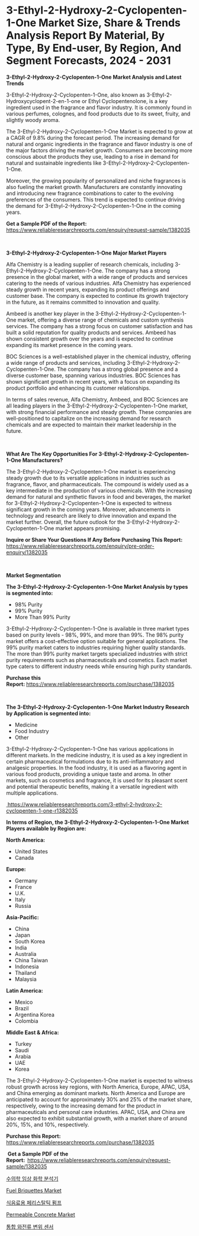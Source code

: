 <p><h1>3-Ethyl-2-Hydroxy-2-Cyclopenten-1-One Market Size, Share & Trends Analysis Report By Material, By Type, By End-user, By Region, And Segment Forecasts, 2024 - 2031</h1></p><p><strong>3-Ethyl-2-Hydroxy-2-Cyclopenten-1-One Market Analysis and Latest Trends</strong></p>
<p><p>3-Ethyl-2-Hydroxy-2-Cyclopenten-1-One, also known as 3-Ethyl-2-Hydroxycyclopent-2-en-1-one or Ethyl Cyclopentenolone, is a key ingredient used in the fragrance and flavor industry. It is commonly found in various perfumes, colognes, and food products due to its sweet, fruity, and slightly woody aroma.</p><p>The 3-Ethyl-2-Hydroxy-2-Cyclopenten-1-One Market is expected to grow at a CAGR of 9.8% during the forecast period. The increasing demand for natural and organic ingredients in the fragrance and flavor industry is one of the major factors driving the market growth. Consumers are becoming more conscious about the products they use, leading to a rise in demand for natural and sustainable ingredients like 3-Ethyl-2-Hydroxy-2-Cyclopenten-1-One.</p><p>Moreover, the growing popularity of personalized and niche fragrances is also fueling the market growth. Manufacturers are constantly innovating and introducing new fragrance combinations to cater to the evolving preferences of the consumers. This trend is expected to continue driving the demand for 3-Ethyl-2-Hydroxy-2-Cyclopenten-1-One in the coming years.</p></p>
<p><strong>Get a Sample PDF of the Report:&nbsp;</strong> <a href="https://www.reliableresearchreports.com/enquiry/request-sample/1382035">https://www.reliableresearchreports.com/enquiry/request-sample/1382035</a></p>
<p>&nbsp;</p>
<p><strong>3-Ethyl-2-Hydroxy-2-Cyclopenten-1-One Major Market Players</strong></p>
<p><p>Alfa Chemistry is a leading supplier of research chemicals, including 3-Ethyl-2-Hydroxy-2-Cyclopenten-1-One. The company has a strong presence in the global market, with a wide range of products and services catering to the needs of various industries. Alfa Chemistry has experienced steady growth in recent years, expanding its product offerings and customer base. The company is expected to continue its growth trajectory in the future, as it remains committed to innovation and quality.</p><p>Ambeed is another key player in the 3-Ethyl-2-Hydroxy-2-Cyclopenten-1-One market, offering a diverse range of chemicals and custom synthesis services. The company has a strong focus on customer satisfaction and has built a solid reputation for quality products and services. Ambeed has shown consistent growth over the years and is expected to continue expanding its market presence in the coming years.</p><p>BOC Sciences is a well-established player in the chemical industry, offering a wide range of products and services, including 3-Ethyl-2-Hydroxy-2-Cyclopenten-1-One. The company has a strong global presence and a diverse customer base, spanning various industries. BOC Sciences has shown significant growth in recent years, with a focus on expanding its product portfolio and enhancing its customer relationships.</p><p>In terms of sales revenue, Alfa Chemistry, Ambeed, and BOC Sciences are all leading players in the 3-Ethyl-2-Hydroxy-2-Cyclopenten-1-One market, with strong financial performance and steady growth. These companies are well-positioned to capitalize on the increasing demand for research chemicals and are expected to maintain their market leadership in the future.</p></p>
<p>&nbsp;</p>
<p><strong>What Are The Key Opportunities For 3-Ethyl-2-Hydroxy-2-Cyclopenten-1-One Manufacturers?</strong></p>
<p><p>The 3-Ethyl-2-Hydroxy-2-Cyclopenten-1-One market is experiencing steady growth due to its versatile applications in industries such as fragrance, flavor, and pharmaceuticals. The compound is widely used as a key intermediate in the production of various chemicals. With the increasing demand for natural and synthetic flavors in food and beverages, the market for 3-Ethyl-2-Hydroxy-2-Cyclopenten-1-One is expected to witness significant growth in the coming years. Moreover, advancements in technology and research are likely to drive innovation and expand the market further. Overall, the future outlook for the 3-Ethyl-2-Hydroxy-2-Cyclopenten-1-One market appears promising.</p></p>
<p><strong>Inquire or Share Your Questions If Any Before Purchasing This Report:</strong> <a href="https://www.reliableresearchreports.com/enquiry/pre-order-enquiry/1382035">https://www.reliableresearchreports.com/enquiry/pre-order-enquiry/1382035</a></p>
<p>&nbsp;</p>
<p><strong>Market Segmentation</strong></p>
<p><strong>The 3-Ethyl-2-Hydroxy-2-Cyclopenten-1-One Market Analysis by types is segmented into:</strong></p>
<p><ul><li>98% Purity</li><li>99% Purity</li><li>More Than 99% Purity</li></ul></p>
<p><p>3-Ethyl-2-Hydroxy-2-Cyclopenten-1-One is available in three market types based on purity levels - 98%, 99%, and more than 99%. The 98% purity market offers a cost-effective option suitable for general applications. The 99% purity market caters to industries requiring higher quality standards. The more than 99% purity market targets specialized industries with strict purity requirements such as pharmaceuticals and cosmetics. Each market type caters to different industry needs while ensuring high purity standards.</p></p>
<p><strong>Purchase this Report:&nbsp;</strong><a href="https://www.reliableresearchreports.com/purchase/1382035">https://www.reliableresearchreports.com/purchase/1382035</a></p>
<p>&nbsp;</p>
<p><strong>The 3-Ethyl-2-Hydroxy-2-Cyclopenten-1-One Market Industry Research by Application is segmented into:</strong></p>
<p><ul><li>Medicine</li><li>Food Industry</li><li>Other</li></ul></p>
<p><p>3-Ethyl-2-Hydroxy-2-Cyclopenten-1-One has various applications in different markets. In the medicine industry, it is used as a key ingredient in certain pharmaceutical formulations due to its anti-inflammatory and analgesic properties. In the food industry, it is used as a flavoring agent in various food products, providing a unique taste and aroma. In other markets, such as cosmetics and fragrance, it is used for its pleasant scent and potential therapeutic benefits, making it a versatile ingredient with multiple applications.</p></p>
<p><a href="https://www.reliableresearchreports.com/3-ethyl-2-hydroxy-2-cyclopenten-1-one-r1382035">&nbsp;https://www.reliableresearchreports.com/3-ethyl-2-hydroxy-2-cyclopenten-1-one-r1382035</a></p>
<p><strong>In terms of Region, the 3-Ethyl-2-Hydroxy-2-Cyclopenten-1-One Market Players available by Region are:</strong></p>
<p>
    <p> <strong> North America: </strong>
        <ul>
            <li>United States</li>
            <li>Canada</li>
        </ul>
        </p> 
    <p> <strong> Europe: </strong>
        <ul>
            <li>Germany</li>
            <li>France</li>
            <li>U.K.</li>
            <li>Italy</li>
            <li>Russia</li>
        </ul>
        </p> 
    <p> <strong> Asia-Pacific: </strong>
        <ul>
            <li>China</li>
            <li>Japan</li>
            <li>South Korea</li>
            <li>India</li>
            <li>Australia</li>
            <li>China Taiwan</li>
            <li>Indonesia</li>
            <li>Thailand</li>
            <li>Malaysia</li>
        </ul>
        </p> 
    <p> <strong> Latin America: </strong>
        <ul>
            <li>Mexico</li>
            <li>Brazil</li>
            <li>Argentina Korea</li>
            <li>Colombia</li>
        </ul>
        </p> 
    <p> <strong> Middle East & Africa: </strong>
        <ul>
            <li>Turkey</li>
            <li>Saudi</li>
            <li>Arabia</li>
            <li>UAE</li>
            <li>Korea</li>
        </ul>
    </p>
    </p>
<p><p>The 3-Ethyl-2-Hydroxy-2-Cyclopenten-1-One market is expected to witness robust growth across key regions, with North America, Europe, APAC, USA, and China emerging as dominant markets. North America and Europe are anticipated to account for approximately 30% and 25% of the market share, respectively, owing to the increasing demand for the product in pharmaceuticals and personal care industries. APAC, USA, and China are also expected to exhibit substantial growth, with a market share of around 20%, 15%, and 10%, respectively.</p></p>
<p><strong>Purchase this Report: </strong><a href="https://www.reliableresearchreports.com/purchase/1382035">https://www.reliableresearchreports.com/purchase/1382035</a></p>
<p>&nbsp;<strong>Get a Sample PDF of the Report:&nbsp;&nbsp;</strong><a href="https://www.reliableresearchreports.com/enquiry/request-sample/1382035">https://www.reliableresearchreports.com/enquiry/request-sample/1382035</a></p>
<p><strong></strong></p>
<p><p><a href="https://medium.com/@elod.85/%EA%B8%80%EB%A1%9C%EB%B2%8C-%EC%88%98%EC%9D%98%ED%95%99-%EC%9E%84%EC%83%81-%ED%99%94%ED%95%99-%EB%B6%84%EC%84%9D%EA%B8%B0-%EC%8B%9C%EC%9E%A5-%EC%A0%9C%ED%92%88-%EC%9C%A0%ED%98%95-%EC%9D%91%EC%9A%A9-%ED%94%84%EB%A1%9C%EA%B7%B8%EB%9E%A8-%EC%A7%80%EC%97%AD-%EB%B0%8F-%EA%B8%B0%EC%97%85%EB%B3%84-%EC%82%B0%EC%97%85-%EB%B6%80%EB%AC%B8-%EC%A0%84%EB%A7%9D-%EC%8B%9C%EC%9E%A5-%ED%8F%89%EA%B0%80-%EA%B2%BD%EC%9F%81-%EC%83%81%ED%99%A9-%ED%8A%B8%EB%A0%8C%EB%93%9C-%EB%B0%8F-%EC%98%88%EC%B8%A1-2024-2031-8ee9cb9eff38">수의학 임상 화학 분석기</a></p><p><a href="https://github.com/provorikovar/Market-Research-Report-List-4/blob/main/fuel-briquettes-market.md">Fuel Briquettes Market</a></p><p><a href="https://medium.com/@dayanarunolfsdottir/%EC%8B%9D%ED%92%88-%EB%B0%8F-%EC%9D%8C%EB%A3%8C-%EC%8B%9C%EC%9E%A5%EC%97%90%EC%84%9C%EC%9D%98-%ED%8E%98%EB%A6%AC%EC%8A%A4%ED%83%88%ED%8B%B1-%ED%8E%8C%ED%94%84%EC%9D%98-%EC%A0%90%EC%9C%A0%EC%9C%A8-%EB%B0%8F-%EC%8B%A0%EA%B7%9C-%ED%8A%B8%EB%A0%8C%EB%93%9C-%EB%B6%84%EC%84%9D-%EC%9C%A0%ED%98%95-%EC%9D%91%EC%9A%A9-%EC%B5%9C%EC%A2%85-%EC%82%AC%EC%9A%A9-%EB%B0%8F-2024%EB%85%84%EB%B6%80%ED%84%B0-2031%EB%85%84%EA%B9%8C%EC%A7%80%EC%9D%98-%EA%B8%B0%EA%B0%84%EC%97%90-%EB%8C%80%ED%95%9C-%EC%98%88%EC%B8%A1-bceba56d1a5c">식음료용 페리스탈틱 펌프</a></p><p><a href="https://github.com/CliffMedina6/Market-Research-Report-List-5/blob/main/permeable-concrete-market.md">Permeable Concrete Market</a></p><p><a href="https://github.com/vsn7qpua81q/Market-Research-Report-List-2/blob/main/3187464141352.md">통합 와전류 변위 센서</a></p></p>